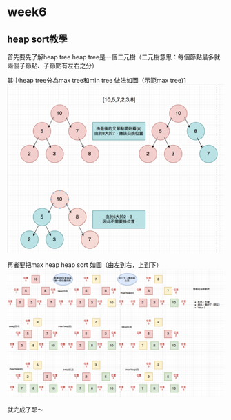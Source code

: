 # week6 

## heap sort教學
首先要先了解heap tree
heap tree是一個二元樹（二元樹意思：每個節點最多就兩個子節點、子節點有左右之分）

其中heap tree分為max tree和min tree
做法如圖（示範max tree)1
![image](https://github.com/hsuanwen0114/sharon8811437/blob/master/heapsort/heapsort%E6%B5%81%E7%A8%8B%E5%9C%96.png)

再者要把max heap heap sort 如圖（由左到右，上到下）
![image](https://github.com/hsuanwen0114/sharon8811437/blob/master/heapsort/heapsort%E6%B5%81%E7%A8%8B%E5%9C%962.png)


就完成了耶～




